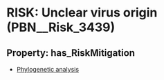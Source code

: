 # RISK: __Unclear virus origin__ (PBN__Risk_3439)

## Property: has_RiskMitigation

* [Phylogenetic analysis](PBN__Mitigation_2396)

